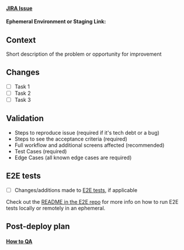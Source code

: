 #### [JIRA Issue](https://beamdental.atlassian.net/browse/PW-418)

#### Ephemeral Environment or Staging Link: 

## Context

Short description of the problem or opportunity for improvement

## Changes

- [ ] Task 1
- [ ] Task 2
- [ ] Task 3

## Validation

- Steps to reproduce issue (required if it's tech debt or a bug)
- Steps to see the acceptance criteria (required)
- Full workflow and additional screens affected (recommended)
- Test Cases (required)
- Edge Cases (all known edge cases are required)

## E2E tests

- [ ] Changes/additions made to [E2E tests](https://github.com/beamtech/e2e-tests), if applicable

Check out the [README in the E2E repo](https://github.com/beamtech/e2e-tests/blob/main/README.md) for more info on how to run E2E tests locally or remotely in an ephemeral.

## Post-deploy plan

#### [How to QA](https://beamdental.atlassian.net/wiki/spaces/ENG/pages/230293509/How+to+QA)

